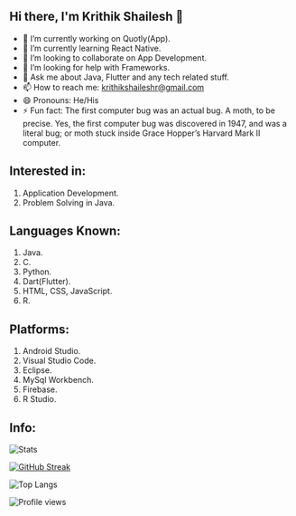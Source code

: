 ## Hi there, I'm Krithik Shailesh 👋

- 🔭 I’m currently working on Quotly(App).
- 🌱 I’m currently learning React Native.
- 👯 I’m looking to collaborate on App Development.
- 🤔 I’m looking for help with Frameworks.
- 💬 Ask me about Java, Flutter and any tech related stuff.
- 📫 How to reach me: krithikshaileshr@gmail.com
- 😄 Pronouns: He/His
- ⚡ Fun fact: The first computer bug was an actual bug. A moth, to be precise. Yes, the first computer bug was discovered in 1947, and was a literal bug; or moth stuck inside Grace Hopper’s Harvard Mark II computer.

## Interested in:

1. Application Development.
2. Problem Solving in Java.

## Languages Known:

1. Java.
2. C.
3. Python.
4. Dart(Flutter).
5. HTML, CSS, JavaScript.
6. R.

## Platforms:

1. Android Studio.
2. Visual Studio Code.
3. Eclipse.
4. MySql Workbench.
5. Firebase.
6. R Studio.

## Info:

![Stats](https://github-readme-stats.vercel.app/api?username=KrithikShailesh)

[![GitHub Streak](https://github-readme-streak-stats.herokuapp.com/?user=KrithikShailesh&theme=default)](https://github.com/KrithikShailesh/github-readme-streak-stats)

![Top Langs](https://github-readme-stats.vercel.app/api/top-langs/?username=KrithikShailesh&theme=default)

![Profile views](https://gpvc.arturio.dev/KrithikShailesh)

